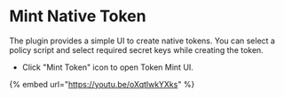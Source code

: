 # Mint Native Token

The plugin provides a simple UI to create native tokens. You can select a policy script and select required secret keys while creating the token.

* Click "Mint Token" icon to open Token Mint UI.

{% embed url="https://youtu.be/oXqtlwkYXks" %}



